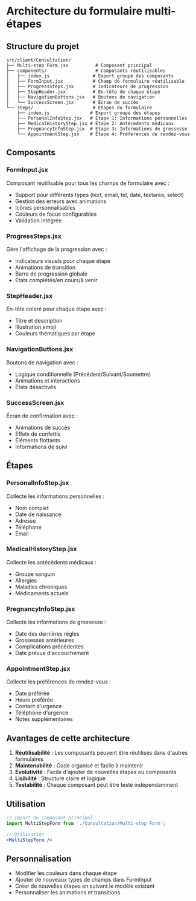 # Architecture du formulaire multi-étapes

## Structure du projet

```
src/client/Consultation/
├── Multi-step Form.jsx          # Composant principal
├── components/                  # Composants réutilisables
│   ├── index.js                # Export groupé des composants
│   ├── FormInput.jsx           # Champ de formulaire réutilisable
│   ├── ProgressSteps.jsx       # Indicateurs de progression
│   ├── StepHeader.jsx          # En-tête de chaque étape
│   ├── NavigationButtons.jsx   # Boutons de navigation
│   └── SuccessScreen.jsx       # Écran de succès
└── steps/                      # Étapes du formulaire
    ├── index.js               # Export groupé des étapes
    ├── PersonalInfoStep.jsx   # Étape 1: Informations personnelles
    ├── MedicalHistoryStep.jsx # Étape 2: Antécédents médicaux
    ├── PregnancyInfoStep.jsx  # Étape 3: Informations de grossesse
    └── AppointmentStep.jsx    # Étape 4: Préférences de rendez-vous
```

## Composants

### FormInput.jsx
Composant réutilisable pour tous les champs de formulaire avec :
- Support pour différents types (text, email, tel, date, textarea, select)
- Gestion des erreurs avec animations
- Icônes personnalisables
- Couleurs de focus configurables
- Validation intégrée

### ProgressSteps.jsx
Gère l'affichage de la progression avec :
- Indicateurs visuels pour chaque étape
- Animations de transition
- Barre de progression globale
- États complétés/en cours/à venir

### StepHeader.jsx
En-tête coloré pour chaque étape avec :
- Titre et description
- Illustration emoji
- Couleurs thématiques par étape

### NavigationButtons.jsx
Boutons de navigation avec :
- Logique conditionnelle (Précédent/Suivant/Soumettre)
- Animations et interactions
- États désactivés

### SuccessScreen.jsx
Écran de confirmation avec :
- Animations de succès
- Effets de confettis
- Éléments flottants
- Informations de suivi

## Étapes

### PersonalInfoStep.jsx
Collecte les informations personnelles :
- Nom complet
- Date de naissance
- Adresse
- Téléphone
- Email

### MedicalHistoryStep.jsx
Collecte les antécédents médicaux :
- Groupe sanguin
- Allergies
- Maladies chroniques
- Médicaments actuels

### PregnancyInfoStep.jsx
Collecte les informations de grossesse :
- Date des dernières règles
- Grossesses antérieures
- Complications précédentes
- Date prévue d'accouchement

### AppointmentStep.jsx
Collecte les préférences de rendez-vous :
- Date préférée
- Heure préférée
- Contact d'urgence
- Téléphone d'urgence
- Notes supplémentaires

## Avantages de cette architecture

1. **Réutilisabilité** : Les composants peuvent être réutilisés dans d'autres formulaires
2. **Maintenabilité** : Code organisé et facile à maintenir
3. **Évolutivité** : Facile d'ajouter de nouvelles étapes ou composants
4. **Lisibilité** : Structure claire et logique
5. **Testabilité** : Chaque composant peut être testé indépendamment

## Utilisation

```jsx
// Import du composant principal
import MultiStepForm from './Consultation/Multi-step Form';

// Utilisation
<MultiStepForm />
```

## Personnalisation

- Modifier les couleurs dans chaque étape
- Ajouter de nouveaux types de champs dans FormInput
- Créer de nouvelles étapes en suivant le modèle existant
- Personnaliser les animations et transitions